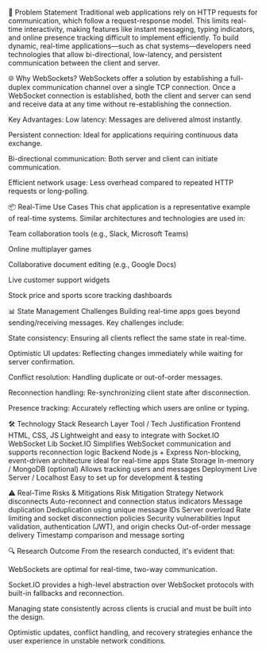 📌 Problem Statement
Traditional web applications rely on HTTP requests for communication, which follow a request-response model. This limits real-time interactivity, making features like instant messaging, typing indicators, and online presence tracking difficult to implement efficiently. To build dynamic, real-time applications—such as chat systems—developers need technologies that allow bi-directional, low-latency, and persistent communication between the client and server.

🌐 Why WebSockets?
WebSockets offer a solution by establishing a full-duplex communication channel over a single TCP connection. Once a WebSocket connection is established, both the client and server can send and receive data at any time without re-establishing the connection.

Key Advantages:
Low latency: Messages are delivered almost instantly.

Persistent connection: Ideal for applications requiring continuous data exchange.

Bi-directional communication: Both server and client can initiate communication.

Efficient network usage: Less overhead compared to repeated HTTP requests or long-polling.

📦 Real-Time Use Cases
This chat application is a representative example of real-time systems. Similar architectures and technologies are used in:

Team collaboration tools (e.g., Slack, Microsoft Teams)

Online multiplayer games

Collaborative document editing (e.g., Google Docs)

Live customer support widgets

Stock price and sports score tracking dashboards

📊 State Management Challenges
Building real-time apps goes beyond sending/receiving messages. Key challenges include:

State consistency: Ensuring all clients reflect the same state in real-time.

Optimistic UI updates: Reflecting changes immediately while waiting for server confirmation.

Conflict resolution: Handling duplicate or out-of-order messages.

Reconnection handling: Re-synchronizing client state after disconnection.

Presence tracking: Accurately reflecting which users are online or typing.

🛠️ Technology Stack Research
Layer	Tool / Tech	Justification
Frontend	HTML, CSS, JS	Lightweight and easy to integrate with Socket.IO
WebSocket Lib	Socket.IO	Simplifies WebSocket communication and supports reconnection logic
Backend	Node.js + Express	Non-blocking, event-driven architecture ideal for real-time apps
State Storage	In-memory / MongoDB (optional)	Allows tracking users and messages
Deployment	Live Server / Localhost	Easy to set up for development & testing

⚠️ Real-Time Risks & Mitigations
Risk	Mitigation Strategy
Network disconnects	Auto-reconnect and connection status indicators
Message duplication	Deduplication using unique message IDs
Server overload	Rate limiting and socket disconnection policies
Security vulnerabilities	Input validation, authentication (JWT), and origin checks
Out-of-order message delivery	Timestamp comparison and message sorting

🔍 Research Outcome
From the research conducted, it's evident that:

WebSockets are optimal for real-time, two-way communication.

Socket.IO provides a high-level abstraction over WebSocket protocols with built-in fallbacks and reconnection.

Managing state consistently across clients is crucial and must be built into the design.

Optimistic updates, conflict handling, and recovery strategies enhance the user experience in unstable network conditions.
